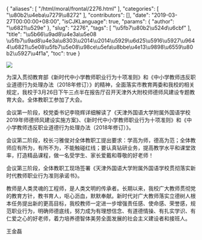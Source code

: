 {
    "aliases": [
        "/html/moral/frontal/2276.html"
    ],
    "categories": [
        "\u80b2\u4eba\u7279\u8272"
    ],
    "contributors": [],
    "date": "2019-03-27T00:00:00+08:00",
    "isCJKLanguage": true,
    "params": {
        "author": "\u6821\u529e"
    },
    "slug": "2276",
    "tags": [
        "\u5fb7\u80b2\u524d\u6cbf"
    ],
    "title": "\u5b66\u9ad8\u4e3a\u5e08 \u5fb7\u9ad8\u4e3a\u8303\u2014\u2014\u5929\u6d25\u5916\u5927\u9644\u6821\u5e08\u5fb7\u5e08\u98ce\u5efa\u8bbe\u4e13\u9898\u6559\u80b2\u5927\u4f1a",
    "toc": true
}

![](https://cdn.tfls.online/mirror/full/3f7ca8056b78a465be8081e48249fb020b11b94f.jpg)






为深入贯彻教育部《新时代中小学教师职业行为十项准则》和《中小学教师违反职业道德行为处理办法（2018年修订）》的精神，全面落实市教育两委和我校的相关规定，我校于3月26日下午三点半在报告厅召开天津外大附校师德师风建设专题教育大会。全体教职工参加了大会。
 



 会议第一阶段，校党委书记李晓辉详细解读了《天津外国语大学附属外国语学校2019年师德师风建设实施方案》、《新时代中小学教师职业行为十项准则》和《中小学教师违反职业道德行为处理办法（2018年修订）》。




 会议第二阶段，校长刁雅俊对全体教职工提出要求：学高为师，德高为范；全体教师应有所为，有所不为，不能触碰红线；要认真钻研业务，提高教学水平和课堂效率，打造精品课程，做一名受学生、家长爱戴和尊敬的好老师！
 



 会议第三阶段，全体教职工现场签署《天津外国语大学附属外国语学校贯彻落实新时代教师职业行为准则承诺书》。
 



 教师是人类灵魂的工程师，是人类文明的传承者。长期以来，我校广大教师贯彻党的教育方针，教书育人，呕心沥血，默默奉献。新时代对广大教师落实立德树人根本任务提出新的更高目标，我校教师一定进一步增强责任感、使命感、荣誉感，规范职业行为，明确师德底线，努力成为有理想信念、有道德情操、有扎实学识、有仁爱之心的好老师，着力培养德智体美劳全面发展的社会主义建设者和接班人。
 



 王金磊
 





